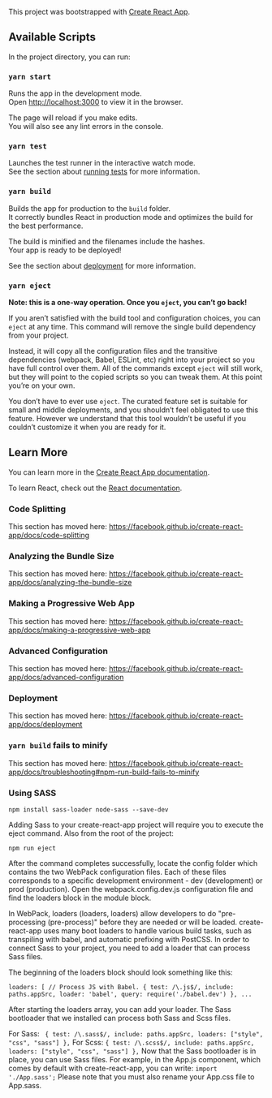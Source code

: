 This project was bootstrapped with [Create React App](https://github.com/facebook/create-react-app).

## Available Scripts

In the project directory, you can run:

### `yarn start`

Runs the app in the development mode.<br />
Open [http://localhost:3000](http://localhost:3000) to view it in the browser.

The page will reload if you make edits.<br />
You will also see any lint errors in the console.

### `yarn test`

Launches the test runner in the interactive watch mode.<br />
See the section about [running tests](https://facebook.github.io/create-react-app/docs/running-tests) for more information.

### `yarn build`

Builds the app for production to the `build` folder.<br />
It correctly bundles React in production mode and optimizes the build for the best performance.

The build is minified and the filenames include the hashes.<br />
Your app is ready to be deployed!

See the section about [deployment](https://facebook.github.io/create-react-app/docs/deployment) for more information.

### `yarn eject`

**Note: this is a one-way operation. Once you `eject`, you can’t go back!**

If you aren’t satisfied with the build tool and configuration choices, you can `eject` at any time. This command will remove the single build dependency from your project.

Instead, it will copy all the configuration files and the transitive dependencies (webpack, Babel, ESLint, etc) right into your project so you have full control over them. All of the commands except `eject` will still work, but they will point to the copied scripts so you can tweak them. At this point you’re on your own.

You don’t have to ever use `eject`. The curated feature set is suitable for small and middle deployments, and you shouldn’t feel obligated to use this feature. However we understand that this tool wouldn’t be useful if you couldn’t customize it when you are ready for it.

## Learn More

You can learn more in the [Create React App documentation](https://facebook.github.io/create-react-app/docs/getting-started).

To learn React, check out the [React documentation](https://reactjs.org/).

### Code Splitting

This section has moved here: https://facebook.github.io/create-react-app/docs/code-splitting

### Analyzing the Bundle Size

This section has moved here: https://facebook.github.io/create-react-app/docs/analyzing-the-bundle-size

### Making a Progressive Web App

This section has moved here: https://facebook.github.io/create-react-app/docs/making-a-progressive-web-app

### Advanced Configuration

This section has moved here: https://facebook.github.io/create-react-app/docs/advanced-configuration

### Deployment

This section has moved here: https://facebook.github.io/create-react-app/docs/deployment

### `yarn build` fails to minify

This section has moved here: https://facebook.github.io/create-react-app/docs/troubleshooting#npm-run-build-fails-to-minify

### Using SASS

`npm install sass-loader node-sass --save-dev`

 Adding Sass to your create-react-app project will require you to execute the eject command.  Also from the root of the project:
 
 `npm run eject`
 
 After the command completes successfully, locate the config folder which contains the two WebPack configuration files.  Each of these files corresponds to a specific development environment - dev (development) or prod (production).  Open the webpack.config.dev.js configuration file and find the loaders block in the module block.

 In WebPack, loaders (loaders, loaders) allow developers to do "pre-processing (pre-process)" before they are needed or will be loaded.  create-react-app uses many boot loaders to handle various build tasks, such as transpiling with babel, and automatic prefixing with PostCSS.  In order to connect Sass to your project, you need to add a loader that can process Sass files.

 The beginning of the loaders block should look something like this:
 
 `loaders: [
  // Process JS with Babel.
  {
    test: /\.js$/,
    include: paths.appSrc,
    loader: 'babel',
    query: require('./babel.dev')
  },
  ...`
  
  After starting the loaders array, you can add your loader.  The Sass bootloader that we installed can process both Sass and Scss files.

 For Sass:
` {
  test: /\.sass$/,
  include: paths.appSrc,
  loaders: ["style", "css", "sass"]
},`
For Scss:
`{
  test: /\.scss$/,
  include: paths.appSrc,
  loaders: ["style", "css", "sass"]
},`
Now that the Sass bootloader is in place, you can use Sass files.  For example, in the App.js component, which comes by default with create-react-app, you can write:
   `import './App.sass';`
Please note that you must also rename your App.css file to App.sass.
